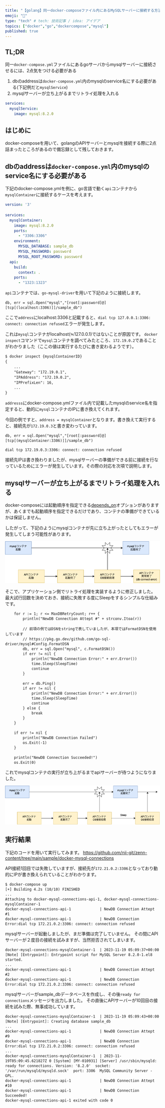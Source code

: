 ```yaml
---
title: "【golang】同一docker-composeファイル内にあるMySQLサーバーに接続する方法"
emoji: "🐬"
type: "tech" # tech: 技術記事 / idea: アイデア
topics: ["docker","go","dockercompose","mysql"]
published: true
---
```


## TL;DR
同一`docker-compose.yml`ファイルにあるgoサーバからmysqlサーバーに接続させるには、2点気をつける必要がある
1. dbのaddressは`docker-compose.yml`内のmysqlのservice名にする必要がある(下記例だと`mysqlService`)
2. mysqlサーバーが立ち上がるまでリトライ処理を入れる


```yml:docker-compose.yml
services:
  mysqlService:
    image: mysql:8.2.0
```

## はじめに

docker-composeを用いて、golangのAPIサーバーとmysqlを接続する際に2点詰まったところがあるので備忘録として残しておきます。

## dbのaddressは`docker-compose.yml`内のmysqlのservice名にする必要がある

下記のdocker-compose.ymlを例に、go言語で動く`api`コンテナから`mysqlContainer`に接続するケースを考えます。

```yml:docker-compose.yml
version: '3'

services:
  mysqlContainer:
    image: mysql:8.2.0
    ports:
      - "3306:3306"
    environment:
      MYSQL_DATABASE: sample_db
      MYSQL_PASSWORD: password
      MYSQL_ROOT_PASSWORD: password
  api:
    build:
      context: .
    ports:
      - "1323:1323"
```

`api`コンテナでは、`go-mysql-driver`を用いて下記のように接続します。

```go:api
db, err = sql.Open("mysql","[root[:password]@][tcp[(localhost:3306)]]/sample_db")
```

ここで`address`にlocalhost:3306と記載すると、`dial tcp 127.0.0.1:3306: connect: connection refused`エラーが発生します。

これは`mysql`コンテナがlocalhost(≒127.0.0.1)ではないことが原因です。
`docker inspect`コマンドで`mysql`コンテナを調べてみたところ、`172.19.0.2`であることがわかりました（ここの値は実行するたびに書き変わるようです）。

```txt
$ docker inspect {mysqlContainerID}
{
	...
	"Gateway": "172.19.0.1",
	"IPAddress": "172.19.0.2",
	"IPPrefixLen": 16,
	...
}

```

`addresss`にdocker-compose.ymlファイル内で記載したmysqlのservice名を指定すると、動的に`mysql`コンテナのIPに書き換えてくれます。

今回の例ですと、`address = mysqlContainer`となります。書き換えて実行すると、接続先が`172.19.0.3`と書き変わっています。

```go:api
db, err = sql.Open("mysql","[root[:password]@][tcp[(mysqlContainer:3306)]]/sample_db")
```

```txt:実行結果
dial tcp 172.19.0.3:3306: connect: connection refused
```

接続先IPは書き換わりましたが、mysqlサーバーの準備ができる前に接続を行なっているためにエラーが発生しています。その際の対応を次項で説明します。


## mysqlサーバーが立ち上がるまでリトライ処理を入れる
docker-composeには起動順序を指定できる[depends_on](https://docs.docker.jp/v1.11/compose/compose-file.html#compose-file-depends-on)オプションがありますが、あくまでも起動順序を指定できるだけであり、コンテナの準備ができているかは保証しません。

したがって、下記のようにmysqlコンテナが先に立ち上がったとしてもエラーが発生してしまう可能性があります。

![connectionエラー発生例](/images/others/docker-mysql-connections.png)


そこで、アプリケーション側でリトライ処理を実装するように修正しました。
最大試行回数を決めておき、接続に失敗する度にSleepをするシンプルな仕組みです。

```go: retry処理の例
	for r := 1; r <= MaxDBRetryCount; r++ {
		println("NewDB Connection Attept #" + strconv.Itoa(r))
		
		// 前項の例ではDSNをstringで表していましたが、本項ではFormatDSNを使用しています
		// https://pkg.go.dev/github.com/go-sql-driver/mysql#Config.FormatDSN
		db, err = sql.Open("mysql", c.FormatDSN())
		if err != nil {
			println("NewDB Connection Error:" + err.Error())
			time.Sleep(SleepTime)
			continue
		}

		err = db.Ping()
		if err != nil {
			println("NewDB Connection Error:" + err.Error())
			time.Sleep(SleepTime)
			continue
		} else {
			break
		}
	}

	if err != nil {
		println("NewDB Connection Failed")
		os.Exit(-1)
	}

	println("NewDB Connection Succeeded!")
	os.Exit(0)
```


これでmysqlコンテナの実行が立ち上がるまでapiサーバーが待つようになりました。

![connection解消例](/images/others/docker-mysql-connections2.png)

## 実行結果
下記のコードを用いて実行してみます。
https://github.com/nii-git/zenn-content/tree/main/sample/docker-mysql-connections

 API接続1回目では失敗していますが、接続先が`172.21.0.2:3306`となっており動的にIPが書き換えられていることがわかります。

```txt:実行結果(1)
$ docker-compose up
[+] Building 4.2s (10/10) FINISHED       
...
Attaching to docker-mysql-connections-api-1, docker-mysql-connections-mysqlContainer-1
docker-mysql-connections-api-1             | NewDB Connection Attept #1
docker-mysql-connections-api-1             | NewDB Connection Error:dial tcp 172.21.0.2:3306: connect: connection refused
```

mysqlサーバーが起動しましたが、まだ準備は完了していません。
その間にAPIサーバーが２度目の接続を試みますが、当然拒否されてしまいます。

```txt:実行結果(2)
docker-mysql-connections-mysqlContainer-1  | 2023-11-19 05:09:37+00:00 [Note] [Entrypoint]: Entrypoint script for MySQL Server 8.2.0-1.el8 started.
...
docker-mysql-connections-api-1             | NewDB Connection Attept #2
docker-mysql-connections-api-1             | NewDB Connection Error:dial tcp 172.21.0.2:3306: connect: connection refused
```

mysqlサーバーがsample_dbデータベースを作成し、その後`ready for connections`メッセージを出力しました。
その直後にAPIサーバーが10回目の接続を試みた際、無事成功しています。

```txt:実行結果(3)
docker-mysql-connections-mysqlContainer-1  | 2023-11-19 05:09:43+00:00 [Note] [Entrypoint]: Creating database sample_db
...
docker-mysql-connections-api-1             | NewDB Connection Attept #9
docker-mysql-connections-api-1             | NewDB Connection Error:dial tcp 172.21.0.2:3306: connect: connection refused
...
docker-mysql-connections-mysqlContainer-1  | 2023-11-19T05:09:45.621827Z 0 [System] [MY-010931] [Server] /usr/sbin/mysqld: ready for connections. Version: '8.2.0'  socket: '/var/run/mysqld/mysqld.sock'  port: 3306  MySQL Community Server - GPL.
docker-mysql-connections-api-1             | NewDB Connection Attept #10
docker-mysql-connections-api-1             | NewDB Connection Succeeded!
docker-mysql-connections-api-1 exited with code 0
```

